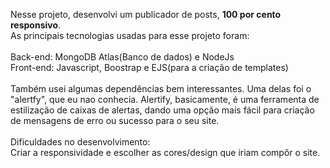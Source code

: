 Nesse projeto, desenvolvi um publicador de posts, <b> 100 por cento responsivo</b>.<br>
As principais tecnologias usadas para esse projeto foram:<br>
<br>
Back-end: MongoDB Atlas(Banco de dados) e NodeJs<br>
Front-end: Javascript, Boostrap e EJS(para a criação de templates)<br>
<br>
Também usei algumas dependências bem interessantes. Uma delas foi o "alertfy", que eu nao conhecia. Alertify, basicamente, é 
uma ferramenta de estilização de caixas de alertas, dando uma opção mais fácil para criação de mensagens de erro ou sucesso para o seu site.<br>
<br>
Dificuldades no desenvolvimento:<br>
Criar a responsividade e escolher as cores/design que iriam compôr o site.

